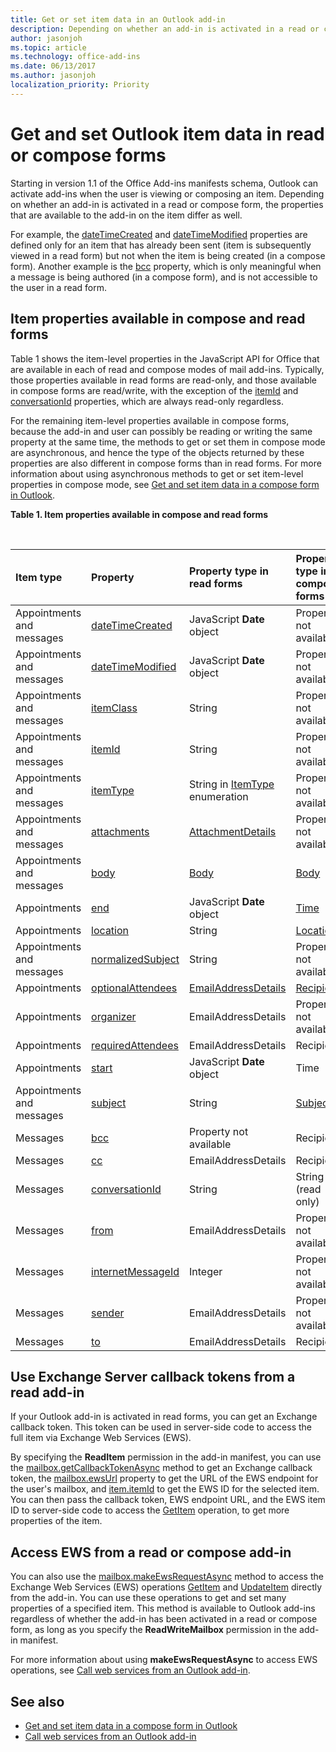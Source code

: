 ```yaml
---
title: Get or set item data in an Outlook add-in
description: Depending on whether an add-in is activated in a read or compose form, the properties that are available to the add-in on an item differ.
author: jasonjoh
ms.topic: article
ms.technology: office-add-ins
ms.date: 06/13/2017
ms.author: jasonjoh
localization_priority: Priority
---
```


# Get and set Outlook item data in read or compose forms

Starting in version 1.1 of the Office Add-ins manifests schema, Outlook can activate add-ins when the user is viewing or composing an item. Depending on whether an add-in is activated in a read or compose form, the properties that are available to the add-in on the item differ as well.

For example, the [dateTimeCreated](https://docs.microsoft.com/office/dev/add-ins/reference/objectmodel/requirement-set-1.5/Office.context.mailbox.item#datetimecreated-date) and [dateTimeModified](https://docs.microsoft.com/office/dev/add-ins/reference/objectmodel/requirement-set-1.5/Office.context.mailbox.item#datetimemodified-date) properties are defined only for an item that has already been sent (item is subsequently viewed in a read form) but not when the item is being created (in a compose form). Another example is the [bcc](https://docs.microsoft.com/office/dev/add-ins/reference/objectmodel/requirement-set-1.5/Office.context.mailbox.item#bcc-recipientsjavascriptapioutlook15officerecipients) property, which is only meaningful when a message is being authored (in a compose form), and is not accessible to the user in a read form.

## Item properties available in compose and read forms

Table 1 shows the item-level properties in the JavaScript API for Office that are available in each of read and compose modes of mail add-ins. Typically, those properties available in read forms are read-only, and those available in compose forms are read/write, with the exception of the [itemId](https://docs.microsoft.com/office/dev/add-ins/reference/objectmodel/requirement-set-1.5/Office.context.mailbox.item#nullable-itemid-string) and [conversationId](https://docs.microsoft.com/office/dev/add-ins/reference/objectmodel/requirement-set-1.5/Office.context.mailbox.item#nullable-conversationid-string) properties, which are always read-only regardless.

For the remaining item-level properties available in compose forms, because the add-in and user can possibly be reading or writing the same property at the same time, the methods to get or set them in compose mode are asynchronous, and hence the type of the objects returned by these properties are also different in compose forms than in read forms. For more information about using asynchronous methods to get or set item-level properties in compose mode, see [Get and set item data in a compose form in Outlook](get-and-set-item-data-in-a-compose-form.md).


**Table 1. Item properties available in compose and read forms**

<br/>

|**Item type**|**Property**|**Property type in read forms**|**Property type in compose forms**|
|:-----|:-----|:-----|:-----|
|Appointments and messages|[dateTimeCreated](https://docs.microsoft.com/office/dev/add-ins/reference/objectmodel/requirement-set-1.5/Office.context.mailbox.item#datetimecreated-date)|JavaScript **Date** object|Property not available|
|Appointments and messages|[dateTimeModified](https://docs.microsoft.com/office/dev/add-ins/reference/objectmodel/requirement-set-1.5/Office.context.mailbox.item#datetimemodified-date)|JavaScript **Date** object|Property not available|
|Appointments and messages|[itemClass](https://docs.microsoft.com/office/dev/add-ins/reference/objectmodel/requirement-set-1.5/Office.context.mailbox.item#itemclass-string)|String|Property not available|
|Appointments and messages|[itemId](https://docs.microsoft.com/office/dev/add-ins/reference/objectmodel/requirement-set-1.5/Office.context.mailbox.item#nullable-itemid-string)|String|Property not available|
|Appointments and messages|[itemType](https://docs.microsoft.com/office/dev/add-ins/reference/objectmodel/requirement-set-1.5/Office.context.mailbox.item#itemtype-officemailboxenumsitemtypejavascriptapioutlook15officemailboxenumsitemtype)|String in [ItemType](https://docs.microsoft.com/javascript/api/outlook_1_5/office.mailboxenums.itemtype) enumeration|Property not available|
|Appointments and messages|[attachments](https://docs.microsoft.com/office/dev/add-ins/reference/objectmodel/requirement-set-1.5/Office.context.mailbox.item#attachments-arrayattachmentdetailsjavascriptapioutlook15officeattachmentdetails)|[AttachmentDetails](https://docs.microsoft.com/javascript/api/outlook_1_5/office.attachmentdetails)|Property not available|
|Appointments and messages|[body](https://docs.microsoft.com/office/dev/add-ins/reference/objectmodel/requirement-set-1.5/Office.context.mailbox.item#body-bodyjavascriptapioutlook15officebody)|[Body](https://docs.microsoft.com/javascript/api/outlook_1_5/office.Body)|[Body](https://docs.microsoft.com/javascript/api/outlook_1_5/office.Body)|
|Appointments|[end](https://docs.microsoft.com/office/dev/add-ins/reference/objectmodel/requirement-set-1.5/Office.context.mailbox.item#end-datetimejavascriptapioutlook15officetime)|JavaScript **Date** object|[Time](https://docs.microsoft.com/javascript/api/outlook_1_5/office.Time)|
|Appointments|[location](https://docs.microsoft.com/office/dev/add-ins/reference/objectmodel/requirement-set-1.5/Office.context.mailbox.item#location-stringlocationjavascriptapioutlook15officelocation)|String|[Location](https://docs.microsoft.com/javascript/api/outlook_1_5/office.Location)|
|Appointments and messages|[normalizedSubject](https://docs.microsoft.com/office/dev/add-ins/reference/objectmodel/requirement-set-1.5/Office.context.mailbox.item#normalizedsubject-string)|String|Property not available|
|Appointments|[optionalAttendees](https://docs.microsoft.com/office/dev/add-ins/reference/objectmodel/requirement-set-1.5/Office.context.mailbox.item#optionalattendees-arrayemailaddressdetailsjavascriptapioutlook15officeemailaddressdetailsrecipientsjavascriptapioutlook15officerecipients)|[EmailAddressDetails](https://docs.microsoft.com/javascript/api/outlook_1_5/office.emailaddressdetails)|[Recipients](https://docs.microsoft.com/javascript/api/outlook_1_5/office.Recipients)|
|Appointments|[organizer](https://docs.microsoft.com/office/dev/add-ins/reference/objectmodel/requirement-set-1.5/Office.context.mailbox.item#organizer-emailaddressdetailsjavascriptapioutlook15officeemailaddressdetails)|EmailAddressDetails|Property not available|
|Appointments|[requiredAttendees](https://docs.microsoft.com/office/dev/add-ins/reference/objectmodel/requirement-set-1.5/Office.context.mailbox.item#requiredattendees-arrayemailaddressdetailsjavascriptapioutlook15officeemailaddressdetailsrecipientsjavascriptapioutlook15officerecipients)|EmailAddressDetails|Recipients|
|Appointments|[start](https://docs.microsoft.com/office/dev/add-ins/reference/objectmodel/requirement-set-1.5/Office.context.mailbox.item#start-datetimejavascriptapioutlook15officetime)|JavaScript **Date** object|Time|
|Appointments and messages|[subject](https://docs.microsoft.com/office/dev/add-ins/reference/objectmodel/requirement-set-1.5/Office.context.mailbox.item#subject-stringsubjectjavascriptapioutlook15officesubject)|String|[Subject](https://docs.microsoft.com/javascript/api/outlook_1_5/office.Subject)|
|Messages|[bcc](https://docs.microsoft.com/office/dev/add-ins/reference/objectmodel/requirement-set-1.5/Office.context.mailbox.item#bcc-recipientsjavascriptapioutlook15officerecipients)|Property not available|Recipients|
|Messages|[cc](https://docs.microsoft.com/office/dev/add-ins/reference/objectmodel/requirement-set-1.5/Office.context.mailbox.item#cc-arrayemailaddressdetailsjavascriptapioutlook15officeemailaddressdetailsrecipientsjavascriptapioutlook15officerecipients)|EmailAddressDetails|Recipients|
|Messages|[conversationId](https://docs.microsoft.com/office/dev/add-ins/reference/objectmodel/requirement-set-1.5/Office.context.mailbox.item#nullable-conversationid-string)|String|String (read only)|
|Messages|[from](https://docs.microsoft.com/office/dev/add-ins/reference/objectmodel/requirement-set-1.5/Office.context.mailbox.item#from-emailaddressdetailsjavascriptapioutlook15officeemailaddressdetails)|EmailAddressDetails|Property not available|
|Messages|[internetMessageId](https://docs.microsoft.com/office/dev/add-ins/reference/objectmodel/requirement-set-1.5/Office.context.mailbox.item#internetmessageid-string)|Integer|Property not available|
|Messages|[sender](https://docs.microsoft.com/office/dev/add-ins/reference/objectmodel/requirement-set-1.5/Office.context.mailbox.item#sender-emailaddressdetailsjavascriptapioutlook15officeemailaddressdetails)|EmailAddressDetails|Property not available|
|Messages|[to](https://docs.microsoft.com/office/dev/add-ins/reference/objectmodel/requirement-set-1.5/Office.context.mailbox.item#to-arrayemailaddressdetailsjavascriptapioutlook15officeemailaddressdetailsrecipientsjavascriptapioutlook15officerecipients)|EmailAddressDetails|Recipients|

## Use Exchange Server callback tokens from a read add-in

If your Outlook add-in is activated in read forms, you can get an Exchange callback token. This token can be used in server-side code to access the full item via Exchange Web Services (EWS).

By specifying the **ReadItem** permission in the add-in manifest, you can use the [mailbox.getCallbackTokenAsync](https://docs.microsoft.com/office/dev/add-ins/reference/objectmodel/requirement-set-1.5/Office.context.mailbox#getcallbacktokenasyncoptions-callback) method to get an Exchange callback token, the [mailbox.ewsUrl](https://docs.microsoft.com/office/dev/add-ins/reference/objectmodel/requirement-set-1.5/Office.context.mailbox#ewsurl-string) property to get the URL of the EWS endpoint for the user's mailbox, and [item.itemId](https://docs.microsoft.com/office/dev/add-ins/reference/objectmodel/requirement-set-1.5/Office.context.mailbox.item#nullable-itemid-string) to get the EWS ID for the selected item. You can then pass the callback token, EWS endpoint URL, and the EWS item ID to server-side code to access the [GetItem](https://docs.microsoft.com/exchange/client-developer/web-service-reference/getitem-operation) operation, to get more properties of the item.


## Access EWS from a read or compose add-in

You can also use the [mailbox.makeEwsRequestAsync](https://docs.microsoft.com/office/dev/add-ins/reference/objectmodel/requirement-set-1.5/Office.context.mailbox#makeewsrequestasyncdata-callback-usercontext) method to access the Exchange Web Services (EWS) operations [GetItem](https://docs.microsoft.com/exchange/client-developer/web-service-reference/getitem-operation) and [UpdateItem](https://docs.microsoft.com/exchange/client-developer/web-service-reference/updateitem-operation) directly from the add-in. You can use these operations to get and set many properties of a specified item. This method is available to Outlook add-ins regardless of whether the add-in has been activated in a read or compose form, as long as you specify the **ReadWriteMailbox** permission in the add-in manifest.

For more information about using **makeEwsRequestAsync** to access EWS operations, see [Call web services from an Outlook add-in](web-services.md).


## See also

- [Get and set item data in a compose form in Outlook](get-and-set-item-data-in-a-compose-form.md)
- [Call web services from an Outlook add-in](web-services.md)
    


